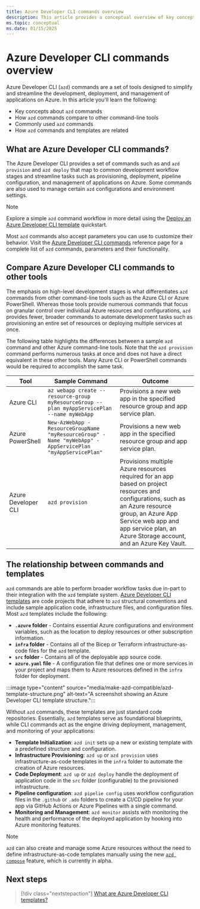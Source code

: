 ```yaml
---
title: Azure Developer CLI commands overview
description: This article provides a conceptual overview of key concepts for Azure Developer CLI commands
ms.topic: conceptual
ms.date: 01/15/2025
---
```


# Azure Developer CLI commands overview

Azure Developer CLI (`azd`) commands are a set of tools designed to simplify and streamline the development, deployment, and management of applications on Azure. In this article you'll learn the following:

- Key concepts about `azd` commands
- How `azd` commands compare to other command-line tools
- Commonly used `azd` commands
- How `azd` commands and templates are related

## What are Azure Developer CLI commands?

The Azure Developer CLI provides a set of commands such as and `azd provision` and `azd deploy` that map to common development workflow stages and streamline tasks such as provisioning, deployment, pipeline configuration, and management of applications on Azure. Some commands are also used to manage certain `azd` configurations and environment settings.

> [!NOTE]
> Explore a simple `azd` command workflow in more detail using the [Deploy an Azure Developer CLI template](/azure/developer/azure-developer-cli/get-started) quickstart.

Most `azd` commands also accept parameters you can use to customize their behavior. Visit the [Azure Developer CLI commands](/azure/developer/azure-developer-cli/reference) reference page for a complete list of `azd` commands, parameters and their functionality.

## Compare Azure Developer CLI commands to other tools

The emphasis on high-level development stages is what differentiates `azd` commands from other command-line tools such as the Azure CLI or Azure PowerShell. Whereas those tools provide numerous commands that focus on granular control over individual Azure resources and configurations, `azd` provides fewer, broader commands to automate development tasks such as provisioning an entire set of resources or deploying multiple services at once.

The following table highlights the differences between a sample `azd` command and other Azure command-line tools. Note that the `azd provision` command performs numerous tasks at once and does not have a direct equivalent in these other tools. Many Azure CLI or PowerShell commands would be required to accomplish the same task.

| Tool                | Sample Command                                                                 | Outcome                                                                                   |
|---------------------|------------------------------------------------------------------------------|-------------------------------------------------------------------------------------------|
| Azure CLI           | `az webapp create --resource-group myResourceGroup --plan myAppServicePlan --name myWebApp` | Provisions a new web app in the specified resource group and app service plan.            |
| Azure PowerShell    | `New-AzWebApp -ResourceGroupName "myResourceGroup" -Name "myWebApp" -AppServicePlan "myAppServicePlan"` | Provisions a new web app in the specified resource group and app service plan.            |
| Azure Developer CLI | `azd provision`                                                               | Provisions multiple Azure resources required for an app based on project resources and configurations, such as an Azure resource group, an Azure App Service web app and app service plan, an Azure Storage account, and an Azure Key Vault. |

## The relationship between commands and templates

`azd` commands are able to perform broader workflow tasks due in-part to their integration with the `azd` template system. [Azure Developer CLI templates](/azure/developer/azure-developer-cli/azd-templates) are code projects that adhere to `azd` structural conventions and include sample application code, infrastructure files, and configuration files. Most `azd` templates include the following:

- **`.azure` folder** - Contains essential Azure configurations and environment variables, such as the location to deploy resources or other subscription information.
- **`infra` folder** - Contains all of the Bicep or Terraform infrastructure-as-code files for the `azd` template.
- **`src` folder** - Contains all of the deployable app source code.
- **`azure.yaml` file** - A configuration file that defines one or more services in your project and maps them to Azure resources defined in the `infra` folder for deployment.

:::image type="content" source="media/make-azd-compatible/azd-template-structure.png" alt-text="A screenshot showing an Azure Developer CLI template structure.":::

Without `azd` commands, these templates are just standard code repositories. Essentially, `azd` templates serve as foundational blueprints, while CLI commands act as the engine driving deployment, management, and monitoring of your applications:

- **Template Initialization**: `azd init` sets up a new or existing template with a predefined structure and configuration.
- **Infrastructure Provisioning**: `azd up` or `azd provision` uses infrastructure-as-code templates in the `infra` folder to automate the creation of Azure resources.
- **Code Deployment**: `azd up` or `azd deploy` handle the deployment of application code in the `src` folder (configurable) to the provisioned infrastructure.
- **Pipeline configuration**: `azd pipelie config` uses workflow configuration files in the `.github` or `.ado` folders to create a CI/CD pipeline for your app via GitHub Actions or Azure Pipelines with a single command.
- **Monitoring and Management**: `azd monitor` assists with monitoring the health and performance of the deployed application by hooking into Azure monitoring features.

> [!NOTE]
> `azd` can also create and manage some Azure resources without the need to define infrastructure-as-code templates manually using the new [`azd compose`](/azure/developer/azure-developer-cli/azd-compose) feature, which is currently in alpha.

## Next steps

> [!div class="nextstepaction"]
> [What are Azure Developer CLI templates?](./azd-templates.md)
